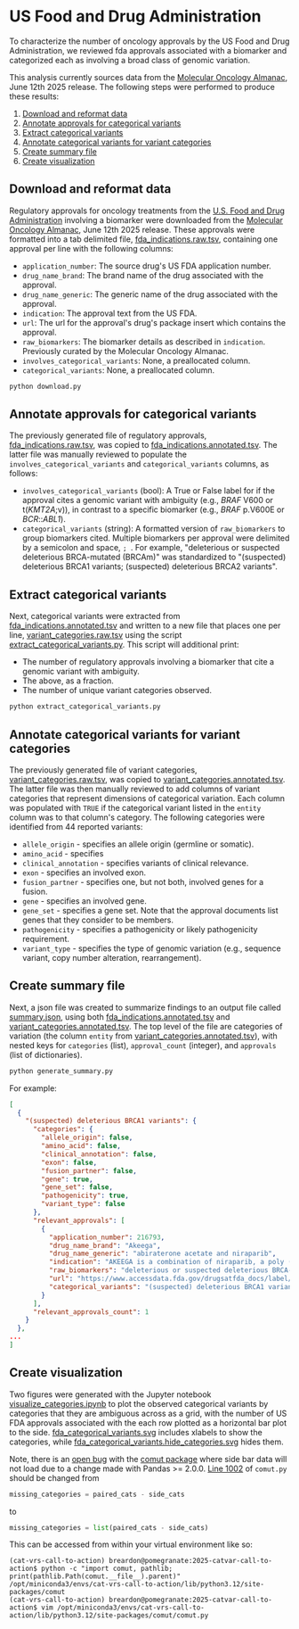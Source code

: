 # US Food and Drug Administration
To characterize the number of oncology approvals by the US Food and Drug Administration, we reviewed fda approvals associated with a biomarker and categorized each as involving a broad class of genomic variation.

This analysis currently sources data from the [Molecular Oncology Almanac](https://dev.moalmanac.org), June 12th 2025 release. The following steps were performed to produce these results:
1. [Download and reformat data](#download-and-reformat-data)
2. [Annotate approvals for categorical variants](#annotate-approvals-for-categorical-variants)
3. [Extract categorical variants](#extract-categorical-variants)
4. [Annotate categorical variants for variant categories](#annotate-categorical-variants-for-variant-categories)
5. [Create summary file](#create-summary-file)
6. [Create visualization](#create-visualization)

## Download and reformat data
Regulatory approvals for oncology treatments from the [U.S. Food and Drug Administration](https://www.fda.gov/drugs/resources-information-approved-drugs/oncology-cancerhematologic-malignancies-approval-notifications) involving a biomarker were downloaded from the [Molecular Oncology Almanac](https://dev.moalmanac.org), June 12th 2025 release. These approvals were formatted into a tab delimited file, [fda_indications.raw.tsv](./fda_indications.raw.tsv), containing one approval per line with the following columns:
-  `application_number`: The source drug's US FDA application number.
- `drug_name_brand`: The brand name of the drug associated with the approval.
- `drug_name_generic`: The generic name of the drug associated with the approval.
- `indication`: The approval text from the US FDA.
- `url`: The url for the approval's drug's package insert which contains the approval.
- `raw_biomarkers`: The biomarker details as described in `indication`. Previously curated by the Molecular Oncology Almanac.
- `involves_categorical_variants`: None, a preallocated column.
- `categorical_variants`: None, a preallocated column.

```bash
python download.py
```

## Annotate approvals for categorical variants
The previously generated file of regulatory approvals, [fda_indications.raw.tsv](./fda_indications.raw.tsv), was copied to [fda_indications.annotated.tsv](./fda_indications.annotated.tsv). The latter file was manually reviewed to populate the `involves_categorical_variants` and `categorical_variants` columns, as follows:
- `involves_categorical_variants` (bool): A True or False label for if the approval cites a genomic variant with ambiguity (e.g., _BRAF_ V600 or t(_KMT2A_;v)), in contrast to a specific biomarker (e.g., _BRAF_ p.V600E or _BCR_::_ABL1_).
- `categorical_variants` (string): A formatted version of `raw_biomarkers` to group biomarkers cited. Multiple biomarkers per approval were delimited by a semicolon and space, `; `. For example, "deleterious or suspected deleterious BRCA-mutated (BRCAm)" was standardized to "(suspected) deleterious BRCA1 variants; (suspected) deleterious BRCA2 variants". 

## Extract categorical variants
Next, categorical variants were extracted from [fda_indications.annotated.tsv](./fda_indications.annotated.tsv) and written to a new file that places one per line, [variant_categories.raw.tsv](./variant-categories.raw.txt) using the script [extract_categorical_variants.py](./extract_categorical_variants.py). This script will additional print:
- The number of regulatory approvals involving a biomarker that cite a genomic variant with ambiguity.
- The above, as a fraction.
- The number of unique variant categories observed.

```bash
python extract_categorical_variants.py
```

## Annotate categorical variants for variant categories
The previously generated file of variant categories, [variant_categories.raw.tsv](./variant_categories.raw.tsv), was copied to [variant_categories.annotated.tsv](./variant_categories.raw.tsv). The latter file was then manually reviewed to add columns of variant categories that represent dimensions of categorical variation. Each column was populated with `TRUE` if the categorical variant listed in the `entity` column was  to that column's category. The following categories were identified from 44 reported variants:
- `allele_origin` - specifies an allele origin (germline or somatic).
- `amino_acid` - specifies 
- `clinical_annotation` - specifies variants of clinical relevance.
- `exon` - specifies an involved exon.
- `fusion_partner` - specifies one, but not both, involved genes for a fusion.
- `gene` - specifies an involved gene.
- `gene_set` - specifies a gene set. Note that the approval documents list genes that they consider to be members.
- `pathogenicity` - specifies a pathogenicity or likely pathogenicity requirement.
- `variant_type` - specifies the type of genomic variation (e.g., sequence variant, copy number alteration, rearrangement).

## Create summary file
Next, a json file was created to summarize findings to an output file called [summary.json](./summary.json), using both [fda_indications.annotated.tsv](./fda_indications.annotated.tsv) and [variant_categories.annotated.tsv](./variant_categories.annotated.txt). The top level of the file are categories of variation (the column `entity` from [variant_categories.annotated.tsv](./variant_categories.annotated.tsv)), with nested keys for `categories` (list), `approval_count` (integer), and `approvals` (list of dictionaries). 

```bash
python generate_summary.py
```

For example:
```json
[
  {
    "(suspected) deleterious BRCA1 variants": {
      "categories": {
        "allele_origin": false,
        "amino_acid": false,
        "clinical_annotation": false,
        "exon": false,
        "fusion_partner": false,
        "gene": true,
        "gene_set": false,
        "pathogenicity": true,
        "variant_type": false
      },
      "relevant_approvals": [
        {
          "application_number": 216793,
          "drug_name_brand": "Akeega",
          "drug_name_generic": "abiraterone acetate and niraparib",
          "indication": "AKEEGA is a combination of niraparib, a poly (ADP-ribose) polymerase (PARP) inhibitor, and abiraterone acetate, a CYP17 inhibitor indicated with prednisone for the treatment of adult patients with deleterious or suspected deleterious BRCA-mutated (BRCAm) metastatic castration-resistant prostate cancer (mCRPC). Select patients for therapy based on an FDA-approved test for AKEEGA.",
          "raw_biomarkers": "deleterious or suspected deleterious BRCA-mutated (BRCAm)",
          "url": "https://www.accessdata.fda.gov/drugsatfda_docs/label/2023/216793s000lbl.pdf",
          "categorical_variants": "(suspected) deleterious BRCA1 variants; (suspected) deleterious BRCA2 variants"
        }
      ],
      "relevant_approvals_count": 1
    }
  },
...
]
```

## Create visualization
Two figures were generated with the Jupyter notebook [visualize_categories.ipynb](./visualize_categories.ipynb) to plot the observed categorical variants by categories that they are ambiguous across as a grid, with the number of US FDA approvals associated with the each row plotted as a horizontal bar plot to the side. [fda_categorical_variants.svg](./fda_categorical_variants.svg) includes xlabels to show the categories, while [fda_categorical_variants.hide_categories.svg](./fda_categorical_variants.hide_categories.svg) hides them.

Note, there is an [open bug](https://github.com/vanallenlab/comut/issues/22) with the [comut package](https://github.com/vanallenlab/comut/) where side bar data will not load due to a change made with Pandas >= 2.0.0. [Line 1002](https://github.com/vanallenlab/comut/issues/22#issuecomment-2300073660) of `comut.py` should be changed from 
```python
missing_categories = paired_cats - side_cats
```
to
```python
missing_categories = list(paired_cats - side_cats)
```
This can be accessed from within your virtual environment like so:
```
(cat-vrs-call-to-action) breardon@pomegranate:2025-catvar-call-to-action$ python -c "import comut, pathlib; print(pathlib.Path(comut.__file__).parent)"
/opt/miniconda3/envs/cat-vrs-call-to-action/lib/python3.12/site-packages/comut
(cat-vrs-call-to-action) breardon@pomegranate:2025-catvar-call-to-action$ vim /opt/miniconda3/envs/cat-vrs-call-to-action/lib/python3.12/site-packages/comut/comut.py
```

